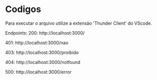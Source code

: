 # Codigos

Para executar o arquivo utilize a extensão 'Thunder Client' do VScode.

Endpoints:
200: http://localhost:3000/

401: http://localhost:3000/nao

403: http://localhost:3000/proibido

404: http://localhost:3000/notfound

500: http://localhost:3000/error
